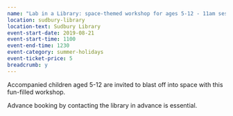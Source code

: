 ```yaml
---
name: "Lab in a Library: space-themed workshop for ages 5-12 - 11am session"
location: sudbury-library
location-text: Sudbury Library
event-start-date: 2019-08-21
event-start-time: 1100
event-end-time: 1230
event-category: summer-holidays
event-ticket-price: 5
breadcrumb: y
---
```


Accompanied children aged 5-12 are invited to blast off into space with this fun-filled workshop.

Advance booking by contacting the library in advance is essential.
